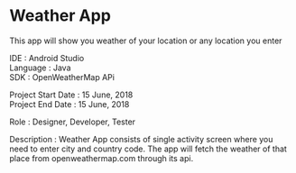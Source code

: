 # Weather App<br/>

This app will show you weather of your location or any location you enter<br/>

IDE : Android Studio<br/>
Language : Java<br/>
SDK : OpenWeatherMap APi<br/>

Project Start Date : 15 June, 2018<br/>
Project End Date : 15 June, 2018<br/>

Role : Designer, Developer, Tester<br/>


Description : Weather App consists of single activity screen where you need to enter city and country code. The app will fetch the weather 
of that place from openweathermap.com through its api.



